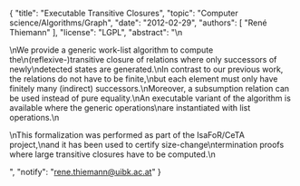 {
    "title": "Executable Transitive Closures",
    "topic": "Computer science/Algorithms/Graph",
    "date": "2012-02-29",
    "authors": [
        "René Thiemann"
    ],
    "license": "LGPL",
    "abstract": "\n<p>\nWe provide a generic work-list algorithm to compute the\n(reflexive-)transitive closure of relations where only successors of newly\ndetected states are generated.\nIn contrast to our previous work, the relations do not have to be finite,\nbut each element must only have finitely many (indirect) successors.\nMoreover, a subsumption relation can be used instead of pure equality.\nAn executable variant of the algorithm is available where the generic operations\nare instantiated with list operations.\n</p><p>\nThis formalization was performed as part of the IsaFoR/CeTA project,\nand it has been used to certify size-change\ntermination proofs where large transitive closures have to be computed.\n</p>",
    "notify": "rene.thiemann@uibk.ac.at"
}